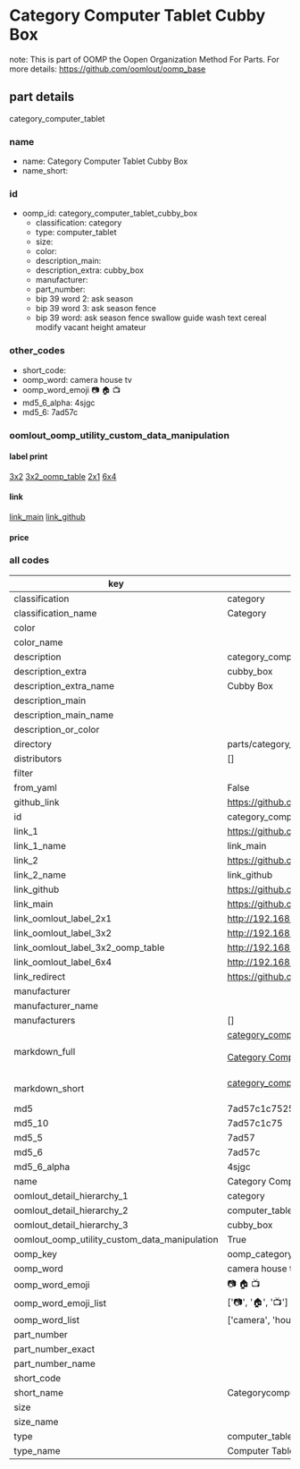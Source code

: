 # Category Computer Tablet Cubby Box  

note: This is part of OOMP the Oopen Organization Method For Parts. For more details: https://github.com/oomlout/oomp_base

##  part details
  



category_computer_tablet



### name
* name: Category Computer Tablet Cubby Box
* name_short: 
### id
* oomp_id: category_computer_tablet_cubby_box
  * classification: category
  * type: computer_tablet
  * size: 
  * color: 
  * description_main: 
  * description_extra: cubby_box
  * manufacturer: 
  * part_number: 
  * bip 39 word 2: ask season
  * bip 39 word 3: ask season fence
  * bip 39 word: ask season fence swallow guide wash text cereal modify vacant height amateur

### other_codes
* short_code: 
* oomp_word: camera house tv
* oomp_word_emoji :camera: :house: :tv:
* md5_6_alpha: 4sjgc
* md5_6: 7ad57c






### oomlout_oomp_utility_custom_data_manipulation
#### label print
[3x2](http://192.168.1.245:1112/?label=oomp%204sjgc)
[3x2_oomp_table](http://192.168.1.108:1112/?label=oomp%204sjgc)
[2x1](http://192.168.1.242:1112/?label=oomp%204sjgc)
[6x4](http://192.168.1.55:1112/?label=oomp%204sjgc)    

#### link

[link_main](https://github.com/oomlout/oomlout_oomp_version_1_messy/tree/main/parts/category_computer_tablet_cubby_box) [link_github](https://github.com/oomlout/oomlout_oomp_version_1_messy/tree/main/parts/category_computer_tablet_cubby_box)                             

#### price







### all codes 
| key | value |  
| --- | --- |  
| classification | category |  
| classification_name | Category |  
| color |  |  
| color_name |  |  
| description | category_computer_tablet |  
| description_extra | cubby_box |  
| description_extra_name | Cubby Box |  
| description_main |  |  
| description_main_name |  |  
| description_or_color |   |  
| directory | parts/category_computer_tablet_cubby_box |  
| distributors | [] |  
| filter |  |  
| from_yaml | False |  
| github_link | https://github.com/oomlout/oomlout_oomp_part_src/tree/main/parts/category_computer_tablet_cubby_box |  
| id | category_computer_tablet_cubby_box |  
| link_1 | https://github.com/oomlout/oomlout_oomp_version_1_messy/tree/main/parts/category_computer_tablet_cubby_box |  
| link_1_name | link_main |  
| link_2 | https://github.com/oomlout/oomlout_oomp_version_1_messy/tree/main/parts/category_computer_tablet_cubby_box |  
| link_2_name | link_github |  
| link_github | https://github.com/oomlout/oomlout_oomp_version_1_messy/tree/main/parts/category_computer_tablet_cubby_box |  
| link_main | https://github.com/oomlout/oomlout_oomp_version_1_messy/tree/main/parts/category_computer_tablet_cubby_box |  
| link_oomlout_label_2x1 | http://192.168.1.242:1112/?label=oomp%204sjgc |  
| link_oomlout_label_3x2 | http://192.168.1.245:1112/?label=oomp%204sjgc |  
| link_oomlout_label_3x2_oomp_table | http://192.168.1.108:1112/?label=oomp%204sjgc |  
| link_oomlout_label_6x4 | http://192.168.1.55:1112/?label=oomp%204sjgc |  
| link_redirect | https://github.com/oomlout/oomlout_oomp_version_1_messy/tree/main/parts/category_computer_tablet_cubby_box |  
| manufacturer |  |  
| manufacturer_name |  |  
| manufacturers | [] |  
| markdown_full | [category_computer_tablet_cubby_box](none)<br>[](none)<br>[Category Computer Tablet Cubby Box](none)<br><br> |  
| markdown_short | [category_computer_tablet_cubby_box](none)<br><br> |  
| md5 | 7ad57c1c75259bf7ddb3cdb0aa30886a |  
| md5_10 | 7ad57c1c75 |  
| md5_5 | 7ad57 |  
| md5_6 | 7ad57c |  
| md5_6_alpha | 4sjgc |  
| name | Category Computer Tablet Cubby Box |  
| oomlout_detail_hierarchy_1 | category |  
| oomlout_detail_hierarchy_2 | computer_tablet |  
| oomlout_detail_hierarchy_3 | cubby_box |  
| oomlout_oomp_utility_custom_data_manipulation | True |  
| oomp_key | oomp_category_computer_tablet_cubby_box |  
| oomp_word | camera house tv |  
| oomp_word_emoji | :camera: :house: :tv: |  
| oomp_word_emoji_list | [':camera:', ':house:', ':tv:'] |  
| oomp_word_list | ['camera', 'house', 'tv'] |  
| part_number |  |  
| part_number_exact |  |  
| part_number_name |  |  
| short_code |  |  
| short_name | Categorycomputertablet |  
| size |  |  
| size_name |  |  
| type | computer_tablet |  
| type_name | Computer Tablet |  
